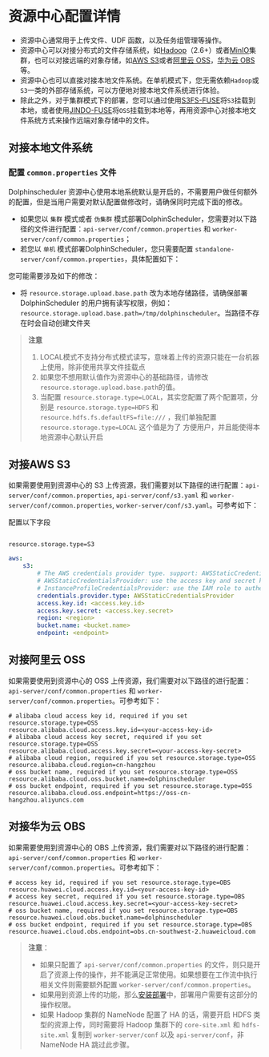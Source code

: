 # 资源中心配置详情

- 资源中心通常用于上传文件、UDF 函数，以及任务组管理等操作。
- 资源中心可以对接分布式的文件存储系统，如[Hadoop](https://hadoop.apache.org/docs/r2.7.0/)（2.6+）或者[MinIO](https://github.com/minio/minio)集群，也可以对接远端的对象存储，如[AWS S3](https://aws.amazon.com/s3/)或者[阿里云 OSS](https://www.aliyun.com/product/oss)，[华为云 OBS](https://support.huaweicloud.com/obs/index.html) 等。
- 资源中心也可以直接对接本地文件系统。在单机模式下，您无需依赖`Hadoop`或`S3`一类的外部存储系统，可以方便地对接本地文件系统进行体验。
- 除此之外，对于集群模式下的部署，您可以通过使用[S3FS-FUSE](https://github.com/s3fs-fuse/s3fs-fuse)将`S3`挂载到本地，或者使用[JINDO-FUSE](https://help.aliyun.com/document_detail/187410.html)将`OSS`挂载到本地等，再用资源中心对接本地文件系统方式来操作远端对象存储中的文件。

## 对接本地文件系统

### 配置 `common.properties` 文件

Dolphinscheduler 资源中心使用本地系统默认是开启的，不需要用户做任何额外的配置，但是当用户需要对默认配置做修改时，请确保同时完成下面的修改。

- 如果您以 `集群` 模式或者 `伪集群` 模式部署DolphinScheduler，您需要对以下路径的文件进行配置：`api-server/conf/common.properties` 和 `worker-server/conf/common.properties`；
- 若您以 `单机` 模式部署DolphinScheduler，您只需要配置 `standalone-server/conf/common.properties`，具体配置如下：

您可能需要涉及如下的修改：

- 将 `resource.storage.upload.base.path` 改为本地存储路径，请确保部署 DolphinScheduler 的用户拥有读写权限，例如：`resource.storage.upload.base.path=/tmp/dolphinscheduler`。当路径不存在时会自动创建文件夹

> **注意**
> 1. LOCAL模式不支持分布式模式读写，意味着上传的资源只能在一台机器上使用，除非使用共享文件挂载点
> 2. 如果您不想用默认值作为资源中心的基础路径，请修改`resource.storage.upload.base.path`的值。
> 3. 当配置 `resource.storage.type=LOCAL`，其实您配置了两个配置项，分别是 `resource.storage.type=HDFS` 和 `resource.hdfs.fs.defaultFS=file:///` ，我们单独配置 `resource.storage.type=LOCAL` 这个值是为了
> 方便用户，并且能使得本地资源中心默认开启

## 对接AWS S3

如果需要使用到资源中心的 S3 上传资源，我们需要对以下路径的进行配置：`api-server/conf/common.properties`, `api-server/conf/s3.yaml` 和 `worker-server/conf/common.properties`, `worker-server/conf/s3.yaml`。可参考如下：

配置以下字段

```properties

resource.storage.type=S3
```

```yaml
aws:
    s3:
        # The AWS credentials provider type. support: AWSStaticCredentialsProvider, InstanceProfileCredentialsProvider
        # AWSStaticCredentialsProvider: use the access key and secret key to authenticate
        # InstanceProfileCredentialsProvider: use the IAM role to authenticate
        credentials.provider.type: AWSStaticCredentialsProvider
        access.key.id: <access.key.id>
        access.key.secret: <access.key.secret>
        region: <region>
        bucket.name: <bucket.name>
        endpoint: <endpoint>

```

## 对接阿里云 OSS

如果需要使用到资源中心的 OSS 上传资源，我们需要对以下路径的进行配置：`api-server/conf/common.properties` 和 `worker-server/conf/common.properties`。可参考如下：

```properties
# alibaba cloud access key id, required if you set resource.storage.type=OSS 
resource.alibaba.cloud.access.key.id=<your-access-key-id>
# alibaba cloud access key secret, required if you set resource.storage.type=OSS
resource.alibaba.cloud.access.key.secret=<your-access-key-secret>
# alibaba cloud region, required if you set resource.storage.type=OSS
resource.alibaba.cloud.region=cn-hangzhou
# oss bucket name, required if you set resource.storage.type=OSS
resource.alibaba.cloud.oss.bucket.name=dolphinscheduler
# oss bucket endpoint, required if you set resource.storage.type=OSS
resource.alibaba.cloud.oss.endpoint=https://oss-cn-hangzhou.aliyuncs.com

```

## 对接华为云 OBS

如果需要使用到资源中心的 OBS 上传资源，我们需要对以下路径的进行配置：`api-server/conf/common.properties` 和 `worker-server/conf/common.properties`。可参考如下：

```properties
# access key id, required if you set resource.storage.type=OBS
resource.huawei.cloud.access.key.id=<your-access-key-id>
# access key secret, required if you set resource.storage.type=OBS
resource.huawei.cloud.access.key.secret=<your-access-key-secret>
# oss bucket name, required if you set resource.storage.type=OBS
resource.huawei.cloud.obs.bucket.name=dolphinscheduler
# oss bucket endpoint, required if you set resource.storage.type=OBS
resource.huawei.cloud.obs.endpoint=obs.cn-southwest-2.huaweicloud.com

```

> **注意**：
>
> * 如果只配置了 `api-server/conf/common.properties` 的文件，则只是开启了资源上传的操作，并不能满足正常使用。如果想要在工作流中执行相关文件则需要额外配置 `worker-server/conf/common.properties`。
> * 如果用到资源上传的功能，那么[安装部署](../installation/standalone.md)中，部署用户需要有这部分的操作权限。
> * 如果 Hadoop 集群的 NameNode 配置了 HA 的话，需要开启 HDFS 类型的资源上传，同时需要将 Hadoop 集群下的 `core-site.xml` 和 `hdfs-site.xml` 复制到 `worker-server/conf` 以及 `api-server/conf`，非 NameNode HA 跳过此步骤。

